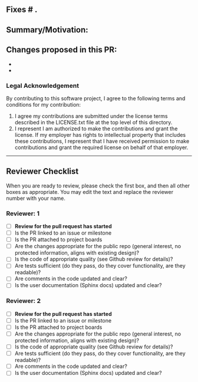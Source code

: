 ## Fixes # .


## Summary/Motivation:


## Changes proposed in this PR:
-
-

### Legal Acknowledgement

By contributing to this software project, I agree to the following terms and conditions for my contribution:

1. I agree my contributions are submitted under the license terms described in the LICENSE.txt file at the top level of this directory.
2. I represent I am authorized to make the contributions and grant the license. If my employer has rights to intellectual property that includes these contributions, I represent that I have received permission to make contributions and grant the required license on behalf of that employer.

----

## Reviewer Checklist
When you are ready to review, please check the first box, and then all other boxes as appropriate. You may edit the text and replace the reviewer number with your name.

### Reviewer: 1
- [ ] **Review for the pull request has started**
- [ ] Is the PR linked to an issue or milestone
- [ ] Is the PR attached to project boards
- [ ] Are the changes appropriate for the public repo (general interest, no protected information, aligns with existing design)?
- [ ] Is the code of appropriate quality (see Github review for details)?
- [ ] Are tests sufficient (do they pass, do they cover functionality, are they readable)?
- [ ] Are comments in the code updated and clear?
- [ ] Is the user documentation (Sphinx docs) updated and clear?

### Reviewer: 2
- [ ] **Review for the pull request has started**
- [ ] Is the PR linked to an issue or milestone
- [ ] Is the PR attached to project boards
- [ ] Are the changes appropriate for the public repo (general interest, no protected information, aligns with existing design)?
- [ ] Is the code of appropriate quality (see Github review for details)?
- [ ] Are tests sufficient (do they pass, do they cover functionality, are they readable)?
- [ ] Are comments in the code updated and clear?
- [ ] Is the user documentation (Sphinx docs) updated and clear?
